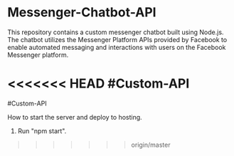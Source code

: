 # Messenger-Chatbot-API
This repository contains a custom messenger chatbot built using Node.js. The chatbot utilizes the Messenger Platform APIs provided by Facebook to enable automated messaging and interactions with users on the Facebook Messenger platform.

<<<<<<< HEAD
#Custom-API
=======
#Custom-API

How to start the server and deploy to hosting.

1. Run "npm start".
>>>>>>> origin/master
